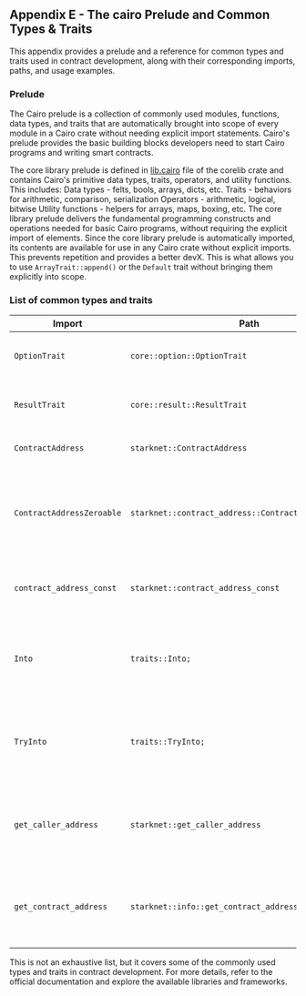 ## Appendix E - The cairo Prelude and Common Types & Traits

This appendix provides a prelude and a reference for common types and traits used in contract development, along with their corresponding imports, paths, and usage examples.

### Prelude

The Cairo prelude is a collection of commonly used modules, functions, data types, and traits that are automatically brought into scope of every module in a Cairo crate without needing explicit import statements. Cairo's prelude provides the basic building blocks developers need to start Cairo programs and writing smart contracts.

The core library prelude is defined in [lib.cairo](https://github.com/starkware-libs/cairo/blob/v2.2.0/corelib/src/lib.cairo) file of the corelib crate and contains Cairo's primitive data types, traits, operators, and utility functions. This includes:
Data types - felts, bools, arrays, dicts, etc.
Traits - behaviors for arithmetic, comparison, serialization
Operators - arithmetic, logical, bitwise
Utility functions - helpers for arrays, maps, boxing, etc.
The core library prelude delivers the fundamental programming constructs and operations needed for basic Cairo programs, without requiring the explicit import of elements. Since the core library prelude is automatically imported, its contents are available for use in any Cairo crate without explicit imports. This prevents repetition and provides a better devX. This is what allows you to use `ArrayTrait::append()` or the `Default` trait without bringing them explicitly into scope.

### List of common types and traits

| Import                    | Path                                                  | Usage                                                                                                                                                                                  |
| ------------------------- | ----------------------------------------------------- | -------------------------------------------------------------------------------------------------------------------------------------------------------------------------------------- |
| `OptionTrait`             | `core::option::OptionTrait`                            | `OptionTrait<T>` defines a set of methods required to manipulate optional value.                                                                                                       |
| `ResultTrait`             | `core::result::ResultTrait`                            | `ResultTrait<T, E>` Type for Starknet contract address, a value in the range [0, 2 \*\* 251).                                                                                          |
| `ContractAddress`         | `starknet::ContractAddress`                           | `ContractAddress` is a type to represent the smart contract address                                                                                                                    |
| `ContractAddressZeroable` | `starknet::contract_address::ContractAddressZeroable` | `ContractAddressZeroable` is the implementation of the trait `Zeroable` for the `ContractAddress` type. It is required to check whether a value of `t:ContractAddress` is zero or not. |
| `contract_address_const`  | `starknet::contract_address_const`                    | The `contract_address_const!` it's a function that allows instantiating constant contract address values.                                                                              |
| `Into`                    | `traits::Into;`                                       | `Into<T>` is a trait used for conversion between types. If there is an implementation of Into<T,S> for the types T and S, you can convert T into S.                                    |
| `TryInto`                 | `traits::TryInto;`                                    | `TryInto<T>` is a trait used for conversion between types.If there is an implementation of TryInto<T,S> for the types T and S, you can convert T into S.                               |
| `get_caller_address`      | `starknet::get_caller_address`                        | `get_caller_address()` is a function that returns the address of the caller of the contract. It can be used to identify the caller of a contract function.                             |
| `get_contract_address`    | `starknet::info::get_contract_address`                | `get_contract_address()` is a function that returns the address of the current contract. It can be used to obtain the address of the contract being executed.                          |

This is not an exhaustive list, but it covers some of the commonly used types and traits in contract development. For more details, refer to the official documentation and explore the available libraries and frameworks.
